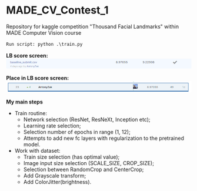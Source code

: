 # MADE_CV_Contest_1
Repository for kaggle competition "Thousand Facial Landmarks" within MADE Computer Vision course

```diff
Run script: python .\train.py
```

**LB score screen:**
![Screenshot](LB.png)


**Place in LB score screen:**
![Screenshot](Place_in_LB.png)


**My main steps**
* Train routine: 
  * Network selection (ResNet, ResNeXt, Inception etc);
  * Learning rate selection;
  * Selection number of epochs in range (1, 12);
  * Attempts to add new fc layers with regularization to the pretrained model.
* Work with dataset:
  * Train size selection (has optimal value);
  * Image input size selection (SCALE_SIZE, CROP_SIZE);
  * Selection between RandomCrop and CenterCrop;
  * Add Grayscale transform;
  * Add ColorJitter(brightness).
